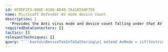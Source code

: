```yaml
---
id: 9FDDF2F5-88AC-4186-BA48-7A4187A4F755
name: Microsoft Defender AV mode device count
description: |
  'Provides the Anti virus mode and device count falling under that AV mode.'
requiredDataConnectors: []
tactics: []
relevantTechniques: []
query: "```kusto\nDeviceTvmInfoGathering\n| extend AvMode = iif(tostring(AdditionalFields.AvMode) == '0', 'Active', iif(tostring(AdditionalFields.AvMode) == '1', 'Passive',iif(tostring(AdditionalFields.AvMode) == '2', 'Disabled', iif(tostring(AdditionalFields.AvMode) == '5', 'PassiveAudit',iif(tostring(AdditionalFields.AvMode) == '4', 'EDR Blocked' ,'Unknown')))))  \n| summarize DeviceCount = count() by AvMode\n```"
---
```


